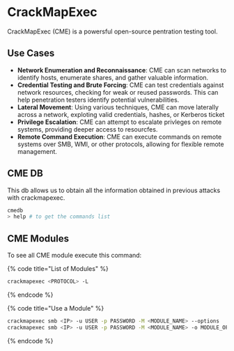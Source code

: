 # CrackMapExec

CrackMapExec (CME) is a powersful open-source pentration testing tool.

## Use Cases

* **Network Enumeration and Reconnaissance**: CME can scan networks to identify hosts, enumerate shares, and gather valuable information.
* **Credential Testing and Brute Forcing**: CME can test credentials against network resources, checking for weak or reused passwords. This can help penetration testers identify potential vulnerabilities.
* **Lateral Movement**: Using various techniques, CME can move laterally across a network, exploting valid credentials, hashes, or Kerberos ticket
* **Privilege Escalation**: CME can attempt to escalate privleges on remote systems, providing deeper access to resourcfes.
* **Remote Command Execution**: CME can execute commands on remote systems over SMB, WMI, or other protocols, allowing for flexible remote management.

## CME DB

This db allows us to obtain all the information obtained in previous attacks with crackmapexec.

```bash
cmedb
> help # to get the commands list
```

## CME Modules

To see all CME module execute this command:

{% code title="List of Modules" %}
```bash
crackmapexec <PROTOCOL> -L
```
{% endcode %}

{% code title="Use a Module" %}
```bash
crackmapexec smb <IP> -u USER -p PASSWORD -M <MODULE_NAME> --options
crackmapexec smb <IP> -u USER -p PASSWORD -M <MODULE_NAME> -o MODULE_OPTIONS=VALUE
```
{% endcode %}





